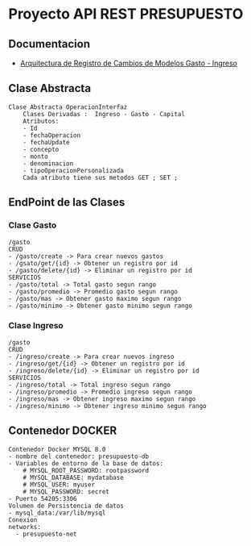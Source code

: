# Proyecto API REST PRESUPUESTO

## Documentacion
- [Arquitectura de Registro de Cambios de Modelos Gasto - Ingreso](Arquitectura.md)

## Clase Abstracta
    Clase Abstracta OperacionInterfaz
        Clases Derivadas :  Ingreso - Gasto - Capital
        Atributos:
        - Id
        - fechaOperacion
        - fechaUpdate
        - concepto
        - monto
        - denominacion
        - tipoOperacionPersonalizada
        Cada atributo tiene sus metodos GET ; SET ;

## EndPoint de las Clases
### Clase Gasto
    /gasto
    CRUD
    - /gasto/create -> Para crear nuevos gastos
    - /gsato/get/{id} -> Obtener un registro por id
    - /gasto/delete/{id} -> Eliminar un registro por id
    SERVICIOS
    - /gasto/total -> Total gasto segun rango
    - /gasto/promedio -> Promedio gasto segun rango
    - /gasto/mas -> Obtener gasto maximo segun rango
    - /gasto/minimo -> Obtener gasto minimo segun rango
### Clase Ingreso
    /gasto
    CRUD
    - /ingreso/create -> Para crear nuevos ingreso
    - /ingreso/get/{id} -> Obtener un registro por id
    - /ingreso/delete/{id} -> Eliminar un registro por id
    SERVICIOS
    - /ingreso/total -> Total ingreso segun rango
    - /ingreso/promedio -> Promedio ingreso segun rango
    - /ingreso/mas -> Obtener ingreso maximo segun rango
    - /ingreso/minimo -> Obtener ingreso minimo segun rango

## Contenedor DOCKER
    Contenedor Docker MYSQL 8.0
    - nombre del contenedor: presupuesto-db
    - Variables de entorno de la base de datos:
        # MYSQL_ROOT_PASSWORD: rootpassword
        # MYSQL_DATABASE: mydatabase
        # MYSQL_USER: myuser
        # MYSQL_PASSWORD: secret
    - Puerto 54205:3306
    Volumen de Persistencia de datos
    - mysql_data:/var/lib/mysql
    Conexion
    networks:
      - presupuesto-net